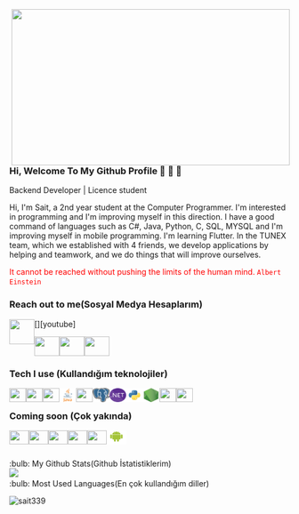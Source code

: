 <img src="https://media3.giphy.com/media/1oF1KAEYvmXBMo6uTS/giphy.gif?cid=ecf05e47zequ8nvhpy5yh1u6hqkzdusglzyl7xzk5varnxns&rid=giphy.gif&ct=g" align="right" width="500" height="281">

### Hi, Welcome To My Github Profile 👋 👋 👋

Backend Developer | Licence student

 Hi, I'm Sait, a 2nd year student at the Computer Programmer. I'm interested in programming and I'm improving myself in this direction. I have a good command of languages such as C#, Java, Python, C, SQL, MYSQL and I'm improving myself in mobile programming. I'm learning Flutter. In the TUNEX team, which we established with 4 friends, we develop applications by helping and teamwork, and we do things that will improve ourselves.

<font color="red"> It cannot be reached without pushing the limits of the human mind. `Albert Einstein
`  </font>
### Reach out to me(Sosyal Medya Hesaplarım)

[<img height="45" width="45" src="https://cdn.jsdelivr.net/npm/simple-icons@v7/icons/youtube.svg" align=left />][youtube]

[<img height="35" width="45" src="https://cdn.jsdelivr.net/npm/simple-icons@v7/icons/twitter.svg" align=left />][twitter]

[<img height="35" width="45" src="https://cdn.jsdelivr.net/npm/simple-icons@v7/icons/linkedin.svg" align=left />][linkedin]


[<img height="35" width="45" src="https://cdn.jsdelivr.net/npm/simple-icons@v7/icons/instagram.svg" align=left />][linkedin]




[twitter]:https://twitter.com/sait_kocabas
[linkedin]:https://www.linkedin.com/in/muhammet-sait-kocaba%C5%9F-2b0a59233/
[instagram]:https://www.instagram.com/muhammetsaitkocabas/?hl=tr

<br/>
<br/>


### Tech I use (Kullandığım teknolojiler)

<img align="left" src="https://raw.githubusercontent.com/danielcranney/readme-generator/main/public/icons/skills/csharp-colored.svg" width="30" height="25">
<img align="left" src="https://raw.githubusercontent.com/danielcranney/readme-generator/main/public/icons/skills/javascript-colored.svg" width="30" height="25">
<img align="left" src="https://raw.githubusercontent.com/danielcranney/readme-generator/main/public/icons/skills/mysql-colored.svg" width="30" height="25">
<img align="left" src="https://raw.githubusercontent.com/github/explore/5b3600551e122a3277c2c5368af2ad5725ffa9a1/topics/java/java.png" width="30" height="25">
<img align="left" src="https://camo.githubusercontent.com/fbfcb9e3dc648adc93bef37c718db16c52f617ad055a26de6dc3c21865c3321d/68747470733a2f2f7777772e766563746f726c6f676f2e7a6f6e652f6c6f676f732f6769742d73636d2f6769742d73636d2d69636f6e2e737667" width="30" height="25">
<img align="left" src="https://raw.githubusercontent.com/github/explore/80688e429a7d4ef2fca1e82350fe8e3517d3494d/topics/postgresql/postgresql.png" width="30" height="25">
<img align="left" src="https://raw.githubusercontent.com/github/explore/80688e429a7d4ef2fca1e82350fe8e3517d3494d/topics/dotnet/dotnet.png" width="30" height="25">
<img align="left" src="https://raw.githubusercontent.com/github/explore/80688e429a7d4ef2fca1e82350fe8e3517d3494d/topics/python/python.png" width="30" height="25">
<img align="left" src="https://raw.githubusercontent.com/github/explore/80688e429a7d4ef2fca1e82350fe8e3517d3494d/topics/nodejs/nodejs.png" width="30" height="25">
<img align="left" src="https://raw.githubusercontent.com/danielcranney/readme-generator/main/public/icons/skills/photoshop-colored.svg" width="30" height="25">
<img align="left" src="https://raw.githubusercontent.com/danielcranney/readme-generator/main/public/icons/skills/illustrator-colored.svg" width="30" height="25">



<br/>


### Coming soon (Çok yakında)
<img align="left" src="https://raw.githubusercontent.com/danielcranney/readme-generator/main/public/icons/skills/flutter-colored.svg" width="35" height="25">
<img align="left" src="https://raw.githubusercontent.com/danielcranney/readme-generator/main/public/icons/skills/firebase-colored.svg" width="35" height="25">
<img align="left" src="https://raw.githubusercontent.com/danielcranney/readme-generator/main/public/icons/skills/html5-colored.svg" width="35" height="25">
<img align="left" src="https://raw.githubusercontent.com/danielcranney/readme-generator/main/public/icons/skills/php-colored.svg" width="35" height="25">
<img align="left" src="https://camo.githubusercontent.com/76ae44a94388e048be2d8f5730d221c844f291162e6c5cdd632b1623a1b859f8/68747470733a2f2f7777772e766563746f726c6f676f2e7a6f6e652f6c6f676f732f6b6f746c696e6c616e672f6b6f746c696e6c616e672d69636f6e2e737667" width="35" height="25">
<img align="left" src="https://raw.githubusercontent.com/devicons/devicon/master/icons/android/android-original-wordmark.svg" width="35" height="25">
<br/>
<br/>



<br/>



<summary> :bulb: My Github Stats(Github İstatistiklerim) </summary>

<img src = "https://github-readme-stats.vercel.app/api?username=sait339&theme=radical&show_icons=true" >





<summary> :bulb: Most Used Languages(En çok kullandığım diller) </summary>

<p><img align="left" src="https://github-readme-stats.vercel.app/api/top-langs?username=sait339&theme=tokyonight&show_icons=true&locale=en&layout=compact" alt="sait339" /></p>
